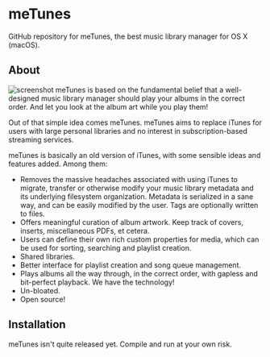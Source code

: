 meTunes
========
GitHub repository for meTunes, the best music library manager for OS X (macOS).

About
-----
![screenshot](https://i.imgur.com/KIGIhYR.png)
meTunes is based on the fundamental belief that a well-designed music library manager should play your albums in the correct order. And let you look at the album art while you play them!

Out of that simple idea comes meTunes. meTunes aims to replace iTunes for users with large personal libraries and no interest in subscription-based streaming services.

meTunes is basically an old version of iTunes, with some sensible ideas and features added. Among them:

  - Removes the massive headaches associated with using iTunes to migrate, transfer or otherwise modify your music library metadata and its underlying filesystem organization. Metadata is serialized in a sane way, and can be easily modified by the user. Tags are optionally written to files.
  - Offers meaningful curation of album artwork. Keep track of covers, inserts, miscellaneous PDFs, et cetera.
  - Users can define their own rich custom properties for media, which can be used for sorting, searching and playlist creation.
  - Shared libraries.
  - Better interface for playlist creation and song queue management.
  - Plays albums all the way through, in the correct order, with gapless and bit-perfect playback. We have the technology!
  - Un-bloated.
  - Open source!

Installation
------------
meTunes isn't quite released yet. Compile and run at your own risk.